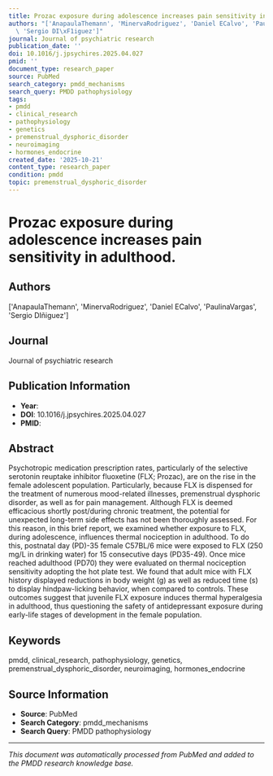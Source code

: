 ```yaml
---
title: Prozac exposure during adolescence increases pain sensitivity in adulthood.
authors: "['AnapaulaThemann', 'MinervaRodriguez', 'Daniel ECalvo', 'PaulinaVargas',\
  \ 'Sergio DI\xF1iguez']"
journal: Journal of psychiatric research
publication_date: ''
doi: 10.1016/j.jpsychires.2025.04.027
pmid: ''
document_type: research_paper
source: PubMed
search_category: pmdd_mechanisms
search_query: PMDD pathophysiology
tags:
- pmdd
- clinical_research
- pathophysiology
- genetics
- premenstrual_dysphoric_disorder
- neuroimaging
- hormones_endocrine
created_date: '2025-10-21'
content_type: research_paper
condition: pmdd
topic: premenstrual_dysphoric_disorder
---
```


# Prozac exposure during adolescence increases pain sensitivity in adulthood.

## Authors
['AnapaulaThemann', 'MinervaRodriguez', 'Daniel ECalvo', 'PaulinaVargas', 'Sergio DIñiguez']

## Journal
Journal of psychiatric research

## Publication Information
- **Year**: 
- **DOI**: 10.1016/j.jpsychires.2025.04.027
- **PMID**: 

## Abstract
Psychotropic medication prescription rates, particularly of the selective serotonin reuptake inhibitor fluoxetine (FLX; Prozac), are on the rise in the female adolescent population. Particularly, because FLX is dispensed for the treatment of numerous mood-related illnesses, premenstrual dysphoric disorder, as well as for pain management. Although FLX is deemed efficacious shortly post/during chronic treatment, the potential for unexpected long-term side effects has not been thoroughly assessed. For this reason, in this brief report, we examined whether exposure to FLX, during adolescence, influences thermal nociception in adulthood. To do this, postnatal day (PD)-35 female C57BL/6 mice were exposed to FLX (250 mg/L in drinking water) for 15 consecutive days (PD35-49). Once mice reached adulthood (PD70) they were evaluated on thermal nociception sensitivity adopting the hot plate test. We found that adult mice with FLX history displayed reductions in body weight (g) as well as reduced time (s) to display hindpaw-licking behavior, when compared to controls. These outcomes suggest that juvenile FLX exposure induces thermal hyperalgesia in adulthood, thus questioning the safety of antidepressant exposure during early-life stages of development in the female population.

## Keywords
pmdd, clinical_research, pathophysiology, genetics, premenstrual_dysphoric_disorder, neuroimaging, hormones_endocrine

## Source Information
- **Source**: PubMed
- **Search Category**: pmdd_mechanisms
- **Search Query**: PMDD pathophysiology

---
*This document was automatically processed from PubMed and added to the PMDD research knowledge base.*
